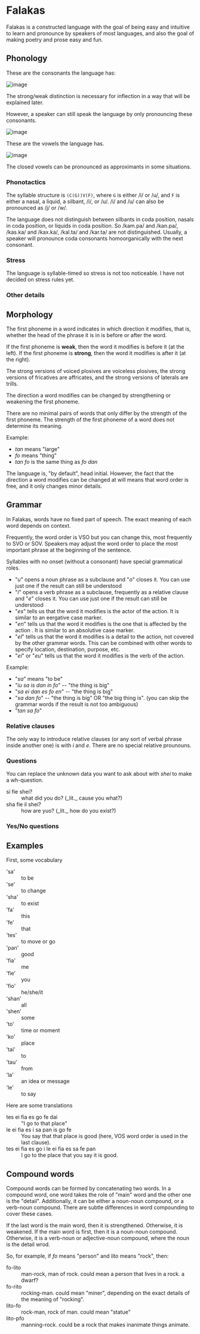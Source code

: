 # Falakas

Falakas is a constructed language with the goal of being easy and intuitive to learn and pronounce by speakers of most languages, and also the goal of making poetry and prose easy and fun.

## Phonology

These are the consonants the language has:

![image](https://github.com/FranchuFranchu/conlang/assets/38839219/4ff4d953-b023-44bd-a8cd-9082e7899a17)

The strong/weak distinction is necessary for inflection in a way that will be explained later.

However, a speaker can still speak the language by only pronouncing these consonants.

![image](https://github.com/FranchuFranchu/conlang/assets/38839219/97eaa845-f2e1-4e2e-b195-b07dfd1bd624)

These are the vowels the language has.

![image](https://github.com/FranchuFranchu/conlang/assets/38839219/5dc36188-db26-49ea-ab69-7cd1c3fafcc3)

The closed vowels can be pronounced as approximants in some situations.

### Phonotactics

The syllable structure is `(C(G))V(F)`, where `G` is either /i/ or /u/, and `F` is either a nasal, a liquid, a silbant, /i/, or /u/. /i/ and /u/ can also be pronounced as /j/ or /w/. 

The language does not distinguish between silbants in coda position, nasals in coda position, or liquids in coda position. So /kam.pa/ and /kan.pa/, /kas.ka/ and /kax.ka/, /kal.ta/ and /kar.ta/ are not distinguished. Usually, a speaker will pronounce coda consonants homoorganically with the next consonant.

### Stress

The language is syllable-timed so stress is not too noticeable. I have not decided on stress rules yet.

### Other details

## Morphology

The first phoneme in a word indicates in which direction it modifies, that is, whether the head of the phrase it is in is before or after the word.

If the first phoneme is **weak**, then the word it modifies is before it (at the left).
If the first phoneme is **strong**, then the word it modifies is after it (at the right).

The strong versions of voiced plosives are voiceless plosives, the strong versions of fricatives are affricates, and the strong versions of laterals are trills.

The direction a word modifies can be changed by strengthening or weakening the first phoneme.

There are no minimal pairs of words that only differ by the strength of the first phoneme. The strength of the first phoneme of a word does not determine its meaning.

Example:
- _tan_ means "large"
- _fo_ means "thing"
- _tan fo_ is the same thing as _fo dan_

The language is, "by default", head initial. However, the fact that the direction a word modifies can be changed at will means that word order is free, and it only changes minor details.

## Grammar

In Falakas, words have no fixed part of speech. The exact meaning of each word depends on context.

Frequently, the word order is VSO but you can change this, most frequently to SVO or SOV. Speakers may adjust the word order to place the most important phrase at the beginning of the sentence.

Syllables with no onset (without a consonant) have special grammatical roles.
- "_u_" opens a noun phrase as a subclause and "_o_" closes it. You can use just one if the result can still be understood
- "_i_" opens a verb phrase  as a subclause, frequently as a relative clause and "_e_" closes it. You can use just one if the result can still be understood
- "_es_" tells us that the word it modifies is the actor of the action. It is similar to an eergative case marker.
- "_en_" tells us that the word it modifies is the one that is affected by the action . It is similar to an absolutive case marker.
- "_el_" tells us that the word it modifies is a detail to the action, not covered by the other grammar words. This can be combined with other words to specify location, destination, purpose, etc.
- "_ei_" or "_eu_" tells us that the word it modifies is the verb of the action.

Example:
- "_sa_" means "to be"
- "_iu sa is dan in fo_" -- "the thing is big"
- "_sa ei dan es fo en_" -- "the thing is big"
- "_sa dan fo_" -- "the thing is big" OR "the big thing is". (you can skip the grammar words if the result is not too ambiguous)
- "_tan sa fo_"

### Relative clauses

The only way to introduce relative clauses (or any sort of verbal phrase inside another one) is with _i_ and _e_. There are no special relative prounouns.

### Questions

You can replace the unknown data you want to ask about with _shei_ to make a wh-question.

<dl>
<dt>si fie shei?<dd>what did you do? (_lit._ cause you what?)
<dt>sha fie il shei?<dd>how are yuo? (_lit._ how do you exist?)
</dl>

### Yes/No questions



## Examples

First, some vocabulary

<dl>
<dt>'sa'<dd>to be
  <dt>'se'<dd>to change
  <dt>'sha'<dd>to exist
  <dt>'fa'<dd>this
  <dt>'fe'<dd>that
  <dt>'tes'<dd>to move or go
  <dt>'pan'<dd>good
  <dt>'fia'<dd>me
  <dt>'fie'<dd>you
  <dt>'fio'<dd>he/she/it
  <dt>'shan'<dd>all
  <dt>'shen'<dd>some
  <dt>'to'<dd>time or moment
  <dt>'ko'<dd>place
  <dt>'tai'<dd>to
  <dt>'tau'<dd>from
  <dt>'la'<dd>an idea or message
  <dt>'le'<dd>to say
</dl>

Here are some translations

<dl>
<dt>tes ei fia es go fe dai<dd>"I go to that place"
<dt>le ei fia es i sa pan is go fe<dd>You say that that place is good (here, VOS word order is used in the last clause).
<dt>tes ei fia es go i le ei fia es sa fe pan<dd>I go to the place that you say it is good.
</dl>

## Compound words

Compound words can be formed by concatenating two words. In a compound word, one word takes the role of "main" word and the other one is the "detail". Additionally, it can be either a noun-noun compound, or a verb-noun compound. There are subtle differences in word compounding to cover these cases.

If the last word is the main word, then it is strengthened. Otherwise, it is weakened.
If the main word is first, then it is a noun-noun compound. Otherwise, it is a verb-noun or adjective-noun compound, where the noun is the detail wrod.

So, for example, if _fo_ means "person" and _lito_ means "rock", then:
<dl>
<dt>fo-lito<dd>man-rock, man of rock. could mean a person that lives in a rock. a dwarf?
<dt>fo-rito<dd>rocking-man. could mean "miner", depending on the exact details of the meaning of "rocking".
<dt>lito-fo<dd>rock-man, rock of man. could mean "statue"
<dt>lito-pfo<dd>manning-rock. could be a rock that makes inanimate things animate.
</dl>



